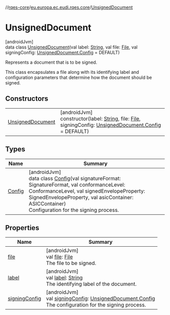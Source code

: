 //[rqes-core](../../../index.md)/[eu.europa.ec.eudi.rqes.core](../index.md)/[UnsignedDocument](index.md)

# UnsignedDocument

[androidJvm]\
data class [UnsignedDocument](index.md)(val label: [String](https://kotlinlang.org/api/latest/jvm/stdlib/kotlin-stdlib/kotlin/-string/index.html), val file: [File](https://developer.android.com/reference/kotlin/java/io/File.html), val signingConfig: [UnsignedDocument.Config](-config/index.md) = DEFAULT)

Represents a document that is to be signed.

This class encapsulates a file along with its identifying label and configuration parameters that determine how the document should be signed.

## Constructors

| | |
|---|---|
| [UnsignedDocument](-unsigned-document.md) | [androidJvm]<br>constructor(label: [String](https://kotlinlang.org/api/latest/jvm/stdlib/kotlin-stdlib/kotlin/-string/index.html), file: [File](https://developer.android.com/reference/kotlin/java/io/File.html), signingConfig: [UnsignedDocument.Config](-config/index.md) = DEFAULT) |

## Types

| Name | Summary |
|---|---|
| [Config](-config/index.md) | [androidJvm]<br>data class [Config](-config/index.md)(val signatureFormat: SignatureFormat, val conformanceLevel: ConformanceLevel, val signedEnvelopeProperty: SignedEnvelopeProperty, val asicContainer: ASICContainer)<br>Configuration for the signing process. |

## Properties

| Name | Summary |
|---|---|
| [file](file.md) | [androidJvm]<br>val [file](file.md): [File](https://developer.android.com/reference/kotlin/java/io/File.html)<br>The file to be signed. |
| [label](label.md) | [androidJvm]<br>val [label](label.md): [String](https://kotlinlang.org/api/latest/jvm/stdlib/kotlin-stdlib/kotlin/-string/index.html)<br>The identifying label of the document. |
| [signingConfig](signing-config.md) | [androidJvm]<br>val [signingConfig](signing-config.md): [UnsignedDocument.Config](-config/index.md)<br>The configuration for the signing process. |
